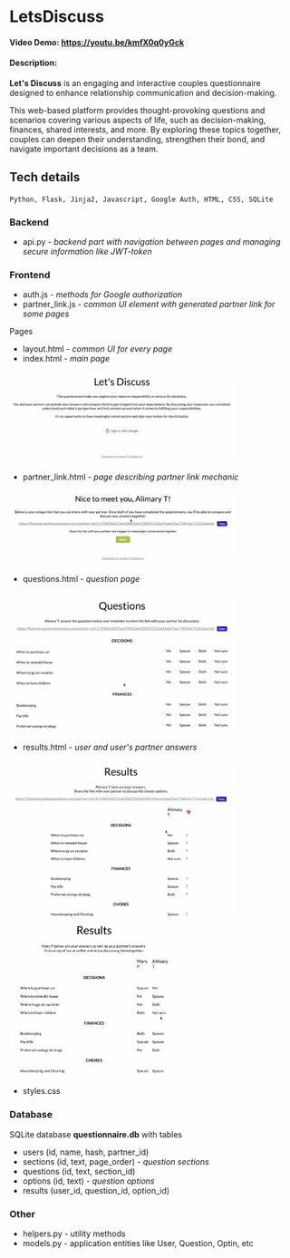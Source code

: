 # LetsDiscuss

#### Video Demo:  https://youtu.be/kmfX0q0yGck

#### Description:
**Let's Discuss** is an engaging and interactive couples questionnaire designed to enhance relationship communication and decision-making. 

This web-based platform provides thought-provoking questions and scenarios covering various aspects of life, such as decision-making, finances, shared interests, and more. By exploring these topics together, couples can deepen their understanding, strengthen their bond, and navigate important decisions as a team. 


## Tech details
```
Python, Flask, Jinja2, Javascript, Google Auth, HTML, CSS, SQLite
```
### Backend
- api.py _- backend part with navigation between pages and managing secure information like JWT-token_

### Frontend
- auth.js _- methods for Google authorization_
- partner_link.js _- common UI element with generated partner link for some pages_

Pages
- layout.html _- common UI for every page_
- index.html _- main page_

<img src="images/index.png" alt="Screenshot of an index page" width="400px">

- partner_link.html _- page describing partner link mechanic_

<img src="images/partner_link.png" alt="Screenshot of a partner link page" width="400px">

- questions.html _- question page_

<img src="images/questions.png" alt="Screenshot of a question page" width="400px">

- results.html _- user and user's partner answers_

<img src="images/results_without_partner.png" alt="Screenshot of a result page without partner answers" width="400px"><img src="images/results_with_partner.png" alt="Screenshot of a result page with partner answers" width="300px">

- styles.css

### Database
 SQLite database **questionnaire.db** with tables
- users (id, name, hash, partner_id)
- sections (id, text, page_order) _- question sections_
- questions (id, text, section_id)
- options (id, text) _- question options_
- results (user_id, question_id, option_id)

### Other
- helpers.py - utility methods
- models.py - application entities like User, Question, Optin, etc 
